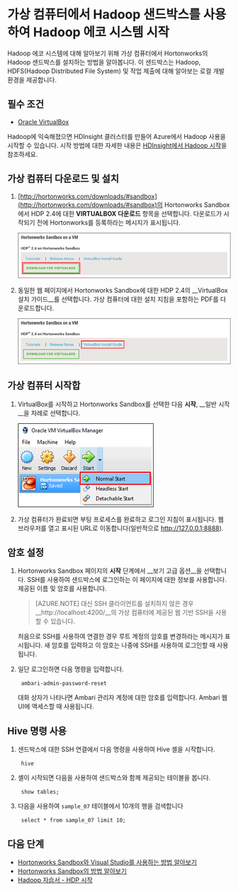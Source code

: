 <properties
	pageTitle="Hadoop 샌드박스를 사용하여 Hadoop에 대해 자세히 알아보기 | Microsoft Azure"
	description="Hadoop 에코 시스템을 사용하는 방법에 대해 알아보려면 Azure 가상 컴퓨터에서 Hortonworks의 Hadoop 샌드박스를 설정할 수 있습니다. "
	keywords="Hadoop 에뮬레이터, Hadoop 샌드박스"
	editor="cgronlun"
	manager="jhubbard"
	services="hdinsight"
	authors="nitinme"
	documentationCenter=""
	tags="azure-portal"/>

<tags
	ms.service="hdinsight"
	ms.workload="big-data"
	ms.tgt_pltfrm="na"
	ms.devlang="na"
	ms.topic="article"
	ms.date="08/24/2016"
	ms.author="nitinme"/>

# 가상 컴퓨터에서 Hadoop 샌드박스를 사용하여 Hadoop 에코 시스템 시작

Hadoop 에코 시스템에 대해 알아보기 위해 가상 컴퓨터에서 Hortonworks의 Hadoop 샌드박스를 설치하는 방법을 알아봅니다. 이 샌드박스는 Hadoop, HDFS(Hadoop Distributed File System) 및 작업 제출에 대해 알아보는 로컬 개발 환경을 제공합니다.

## 필수 조건

* [Oracle VirtualBox](https://www.virtualbox.org/)

Hadoop에 익숙해졌으면 HDInsight 클러스터를 만들어 Azure에서 Hadoop 사용을 시작할 수 있습니다. 시작 방법에 대한 자세한 내용은 [HDInsight에서 Hadoop 시작](hdinsight-hadoop-linux-tutorial-get-started.md)을 참조하세요.

## 가상 컴퓨터 다운로드 및 설치

1. [http://hortonworks.com/downloads/#sandbox](http://hortonworks.com/downloads/#sandbox)의 Hortonworks Sandbox에서 HDP 2.4에 대한 __VIRTUALBOX 다운로드__ 항목을 선택합니다. 다운로드가 시작되기 전에 Hortonworks를 등록하라는 메시지가 표시됩니다.

    ![VirtualBox에 대한 Hortonworks Sandbox를 다운로드용 링크 이미지](./media/hdinsight-hadoop-emulator-get-started/download-sandbox.png)

2. 동일한 웹 페이지에서 Hortonworks Sandbox에 대한 HDP 2.4의 __VirtualBox 설치 가이드__를 선택합니다. 가상 컴퓨터에 대한 설치 지침을 포함하는 PDF를 다운로드합니다.

    ![설치 가이드 보기](./media/hdinsight-hadoop-emulator-get-started/view-install-guide.png)

## 가상 컴퓨터 시작합

1. VirtualBox를 시작하고 Hortonworks Sandbox를 선택한 다음 __시작__, __일반 시작__을 차례로 선택합니다.

    ![일반 시작](./media/hdinsight-hadoop-emulator-get-started/normal-start.png)

2. 가상 컴퓨터가 완료되면 부팅 프로세스를 완료하고 로그인 지침이 표시됩니다. 웹 브라우저를 열고 표시된 URL로 이동합니다(일반적으로 http://127.0.0.1:8888).

## 암호 설정

1. Hortonworks Sandbox 페이지의 __시작__ 단계에서 __보기 고급 옵션__을 선택합니다. SSH를 사용하여 샌드박스에 로그인하는 이 페이지에 대한 정보를 사용합니다. 제공된 이름 및 암호를 사용합니다.

    > [AZURE.NOTE] 대신 SSH 클라이언트를 설치하지 않은 경우 \_\_http://localhost:4200/__의 가상 컴퓨터에 제공된 웹 기반 SSH을 사용할 수 있습니다.

    처음으로 SSH를 사용하여 연결한 경우 루트 계정의 암호를 변경하라는 메시지가 표시됩니다. 새 암호를 입력하고 이 암호는 나중에 SSH를 사용하여 로그인할 때 사용됩니다.

2. 일단 로그인하면 다음 명령을 입력합니다.

        ambari-admin-password-reset
    
    대화 상자가 나타나면 Ambari 관리자 계정에 대한 암호를 입력합니다. Ambari 웹 UI에 액세스할 때 사용됩니다.

## Hive 명령 사용

1. 샌드박스에 대한 SSH 연결에서 다음 명령을 사용하여 Hive 셸을 시작합니다.

        hive

2. 셸이 시작되면 다음을 사용하여 샌드박스와 함께 제공되는 테이블을 봅니다.

        show tables;

3. 다음을 사용하여 `sample_07` 테이블에서 10개의 행을 검색합니다

        select * from sample_07 limit 10;

## 다음 단계

* [Hortonworks Sandbox와 Visual Studio를 사용하는 방법 알아보기](hdinsight-hadoop-emulator-visual-studio.md)
* [Hortonworks Sandbox의 방법 알아보기](http://hortonworks.com/hadoop-tutorial/learning-the-ropes-of-the-hortonworks-sandbox/)
* [Hadoop 자습서 - HDP 시작](http://hortonworks.com/hadoop-tutorial/hello-world-an-introduction-to-hadoop-hcatalog-hive-and-pig/)

<!---HONumber=AcomDC_0921_2016-->